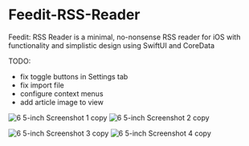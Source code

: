 # Feedit-RSS-Reader 

Feedit: RSS Reader is a minimal, no-nonsense RSS reader for iOS with functionality and simplistic design using SwiftUI and CoreData

TODO:
- fix toggle buttons in Settings tab
- fix import file
- configure context menus
- add article image to view

![6 5-inch Screenshot 1 copy](https://user-images.githubusercontent.com/63733784/95686284-d59bf800-0bca-11eb-957a-1e24b87a85e3.png)
![6 5-inch Screenshot 2 copy](https://user-images.githubusercontent.com/63733784/95686285-d6348e80-0bca-11eb-815b-90f6a5450ef9.png)

![6 5-inch Screenshot 3 copy](https://user-images.githubusercontent.com/63733784/95686286-d6348e80-0bca-11eb-8e51-719f85bf67eb.png)
![6 5-inch Screenshot 4 copy](https://user-images.githubusercontent.com/63733784/95686288-d6cd2500-0bca-11eb-98d8-de6137841a67.png)
